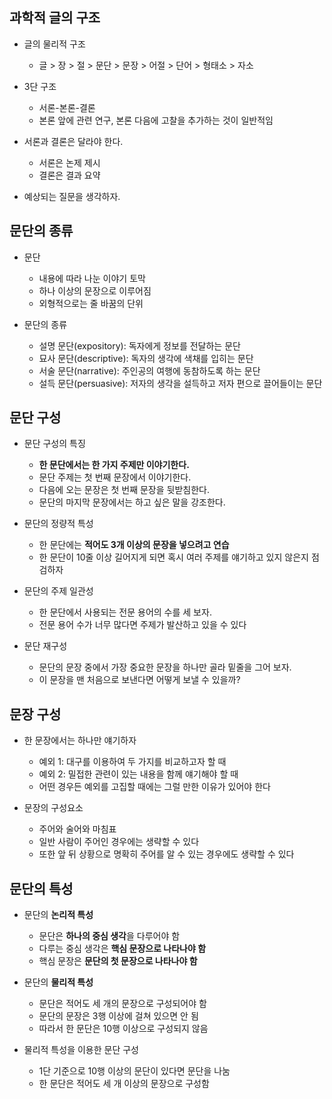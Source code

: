 ## 과학적 글의 구조
* 글의 물리적 구조
  * 글 > 장 > 절 > 문단 > 문장 > 어절 > 단어 > 형태소 > 자소

* 3단 구조
  * 서론-본론-결론
  * 본론 앞에 관련 연구, 본론 다음에 고찰을 추가하는 것이 일반적임

* 서론과 결론은 달라야 한다.
  * 서론은 논제 제시
  * 결론은 결과 요약

* 예상되는 질문을 생각하자.

## 문단의 종류
* 문단
  * 내용에 따라 나눈 이야기 토막
  * 하나 이상의 문장으로 이루어짐
  * 외형적으로는 줄 바꿈의 단위

* 문단의 종류
  * 설명 문단(expository): 독자에게 정보를 전달하는 문단
  * 묘사 문단(descriptive): 독자의 생각에 색채를 입히는 문단
  * 서술 문단(narrative): 주인공의 여행에 동참하도록 하는 문단
  * 설득 문단(persuasive): 저자의 생각을 설득하고 저자 편으로 끌어들이는 문단

## 문단 구성
* 문단 구성의 특징
  * **한 문단에서는 한 가지 주제만 이야기한다.**
  * 문단 주제는 첫 번째 문장에서 이야기한다.
  * 다음에 오는 문장은 첫 번째 문장을 뒷받침한다.
  * 문단의 마지막 문장에서는 하고 싶은 말을 강조한다.

* 문단의 정량적 특성
  * 한 문단에는 **적어도 3개 이상의 문장을 넣으려고 연습**
  * 한 문단이 10줄 이상 길어지게 되면 혹시 여러 주제를 얘기하고 있지 않은지 점검하자

* 문단의 주제 일관성
  * 한 문단에서 사용되는 전문 용어의 수를 세 보자.
  * 전문 용어 수가 너무 많다면 주제가 발산하고 있을 수 있다

* 문단 재구성
  * 문단의 문장 중에서 가장 중요한 문장을 하나만 골라 밑줄을 그어 보자.
  * 이 문장을 맨 처음으로 보낸다면 어떻게 보낼 수 있을까?

## 문장 구성
* 한 문장에서는 하나만 얘기하자
  * 예외 1: 대구를 이용하여 두 가지를 비교하고자 할 때
  * 예외 2: 밀접한 관련이 있는 내용을 함께 얘기해야 할 때
  * 어떤 경우든 예외를 고집할 때에는 그럴 만한 이유가 있어야 한다

* 문장의 구성요소
  * 주어와 술어와 마침표
  * 일반 사람이 주어인 경우에는 생략할 수 있다
  * 또한 앞 뒤 상황으로 명확히 주어를 알 수 있는 경우에도 생략할 수 있다

## 문단의 특성
* 문단의 **논리적 특성**
  * 문단은 **하나의 중심 생각**을 다루어야 함
  * 다루는 중심 생각은 **핵심 문장으로 나타나야 함**
  * 핵심 문장은 **문단의 첫 문장으로 나타나야 함**

* 문단의 **물리적 특성**
  * 문단은 적어도 세 개의 문장으로 구성되어야 함
  * 문단의 문장은 3행 이상에 걸쳐 있으면 안 됨
  * 따라서 한 문단은 10행 이상으로 구성되지 않음

* 물리적 특성을 이용한 문단 구성
  * 1단 기준으로 10행 이상의 문단이 있다면 문단을 나눔
  * 한 문단은 적어도 세 개 이상의 문장으로 구성함
